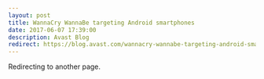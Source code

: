 ```yaml
---
layout: post
title: WannaCry WannaBe targeting Android smartphones
date: 2017-06-07 17:39:00
description: Avast Blog
redirect: https://blog.avast.com/wannacry-wannabe-targeting-android-smartphones
---
```


Redirecting to another page.
